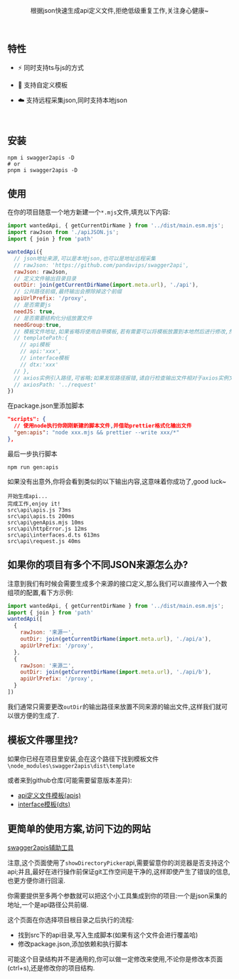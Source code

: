 
<p align='center'>
根据json快速生成api定义文件,拒绝低级重复工作,关注身心健康~
<br>
</p>

<br>

## 特性

- ⚡️ 同时支持ts与js的方式

- 📑 支持自定义模板

- ☁️ 支持远程采集json,同时支持本地json

<br>

## 安装

```shell
npm i swagger2apis -D
# or
pnpm i swagger2apis -D
```

## 使用

在你的项目随意一个地方新建一个`*.mjs`文件,填充以下内容:

```js
import wantedApi, { getCurrentDirName } from '../dist/main.esm.mjs';
import rawJson from './apiJSON.js';
import { join } from 'path'

wantedApi({
  // json地址来源,可以是本地json,也可以是地址远程采集
  // rawJson: 'https://github.com/pandavips/swagger2api',
  rawJson: rawJson,
  // 定义文件输出目录目录
  outDir: join(getCurrentDirName(import.meta.url), './api'),
  // 公共路径前缀,最终输出会擦除掉这个前缀
  apiUrlPrefix: '/proxy',
  // 是否需要js
  needJS: true,
  // 是否需要结构化分组放置文件
  needGroup:true,
  // 模板文件地址,如果省略将使用自带模板,若有需要可以将模板放置到本地然后进行修改,然后采用本地模板
  // templatePath:{
    // api模板
    // api:'xxx',
    // interface模板
    // dtx:'xxx'
  // },
  // axios实例引入路径,可省略;如果发现路径报错,请自行检查输出文件相对于axios实例文件的路径后调整此项(如果你使用的是本地模板,那么可以直接更改模板内容)
  // axiosPath: '../request'
})
```

在package.json里添加脚本

```json
"scripts": {
  // 使用node执行你刚刚新建的脚本文件,并借助prettier格式化输出文件
  "gen:apis": "node xxx.mjs && prettier --write xxx/*"
},
```

最后一步执行脚本

```shell
npm run gen:apis
```

如果没有出意外,你将会看到类似的以下输出内容,这意味着你成功了,good luck~

```shell
开始生成api...
完成工作,enjoy it!
src\api\apis.js 73ms
src\api\apis.ts 200ms
src\api\genApis.mjs 10ms
src\api\httpError.js 12ms
src\api\interfaces.d.ts 613ms
src\api\request.js 40ms
```

## 如果你的项目有多个不同JSON来源怎么办?

注意到我们有时候会需要生成多个来源的接口定义,那么我们可以直接传入一个数组项的配置,看下方示例:

```js
import wantedApi, { getCurrentDirName } from '../dist/main.esm.mjs';
import { join } from 'path'
wantedApi([
  {
    rawJson: '来源一',
    outDir: join(getCurrentDirName(import.meta.url), './api/a'),
    apiUrlPrefix: '/proxy',
  },
  {
    rawJson: '来源二',
    outDir: join(getCurrentDirName(import.meta.url), './api/b'),
    apiUrlPrefix: '/proxy',
  }
])
```

我们通常只需要更改`outDir`的输出路径来放置不同来源的输出文件,这样我们就可以很方便的生成了.

## 模板文件哪里找?

如果你已经在项目里安装,会在这个路径下找到模板文件
`\node_modules\swagger2apis\dist\template`

或者来到github仓库(可能需要留意版本差异):

- [api定义文件模板(apis)](https://github.com/pandavips/swagger2api/blob/main/src/static/template/apis.eta)
- [interface模板(dts)](https://github.com/pandavips/swagger2api/blob/main/src/static/template/dts.eta)

## 更简单的使用方案,访问下边的网站

[swagger2apis辅助工具](https://dainty-meerkat-f932e6.netlify.app/swagger2apis/tool)

注意,这个页面使用了`showDirectoryPicker`api,需要留意你的浏览器是否支持这个api;并且,最好在进行操作前保证git工作空间是干净的,这样即使产生了错误的信息,也更方便你进行回滚.

你需要提供至多两个参数就可以把这个小工具集成到你的项目:一个是json采集的地址,一个是api路径公共前缀.

这个页面在你选择项目根目录之后执行的流程:

- 找到src下的api目录,写入生成脚本(如果有这个文件会进行覆盖哈)
- 修改package.json,添加依赖和执行脚本

可能这个目录结构并不是通用的,你可以做一定修改来使用,不论你是修改本页面(ctrl+s),还是修改你的项目结构.
